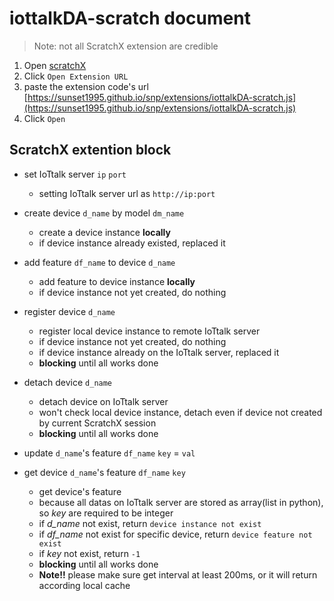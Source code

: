 # iottalkDA-scratch document

> Note: not all ScratchX extension are credible  


1. Open [scratchX](http://scratchx.org/)
2. Click `Open Extension URL`
3. paste the extension code's url [https://sunset1995.github.io/snp/extensions/iottalkDA-scratch.js](https://sunset1995.github.io/snp/extensions/iottalkDA-scratch.js)
4. Click `Open`




## ScratchX extention block

- set IoTtalk server `ip` `port`
    - setting IoTtalk server url as `http://ip:port`


- create device `d_name` by model `dm_name`
    - create a device instance **locally**
    - if device instance already existed, replaced it


- add feature `df_name` to device `d_name`
    - add feature to device instance **locally**
    - if device instance not yet created, do nothing


- register device `d_name`
    - register local device instance to remote IoTtalk server
    - if device instance not yet created, do nothing
    - if device instance already on the IoTtalk server, replaced it
    - **blocking** until all works done


- detach device `d_name`
    - detach device on IoTtalk server
    - won't check local device instance, detach even if device not created by current ScratchX session
    - **blocking** until all works done


- update `d_name`'s feature `df_name` `key` = `val`


- get device `d_name`'s feature `df_name` `key`
    - get device's feature
    - because all datas on IoTtalk server are stored as array(list in python), so _key_ are required to be integer
    - if _d\_name_ not exist, return `device instance not exist`
    - if _df\_name_ not exist for specific device, return `device feature not exist`
    - if _key_ not exist, return `-1`
    - **blocking** until all works done
    - **Note!!** please make sure get interval at least 200ms, or it will return according local cache

